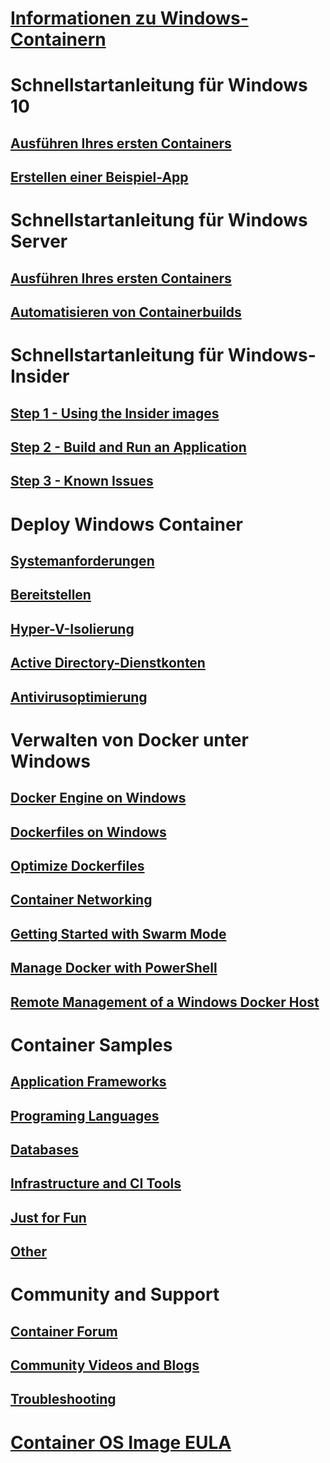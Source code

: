 # [Informationen zu Windows-Containern](about/index.md)

# Schnellstartanleitung für Windows 10
## [Ausführen Ihres ersten Containers](quick-start/quick-start-windows-10.md)
## [Erstellen einer Beispiel-App](quick-start/building-sample-app.md)

# Schnellstartanleitung für Windows Server
## [Ausführen Ihres ersten Containers](quick-start/quick-start-windows-server.md)
## [Automatisieren von Containerbuilds](quick-start/quick-start-images.md)

# Schnellstartanleitung für Windows-Insider
## [Step 1 - Using the Insider images](quick-start/Using-Insider-Container-Images.md)
## [Step 2 - Build and Run an Application](quick-start/Nano-RS3-.NET-Core-and-PS.md)
## [Step 3 - Known Issues](quick-start/Insider-Known-Issues.md)

# Deploy Windows Container
## [Systemanforderungen](deploy-containers/system-requirements.md)
## [Bereitstellen](deploy-containers/deploy-containers-on-server.md)
## [Hyper-V-Isolierung](manage-containers/hyperv-container.md)
## [Active Directory-Dienstkonten](manage-containers/manage-serviceaccounts.md)
## [Antivirusoptimierung](https://msdn.microsoft.com/en-us/windows/hardware/drivers/ifs/anti-virus-optimization-for-windows-containers)

# Verwalten von Docker unter Windows
## [Docker Engine on Windows](docker/configure_docker_daemon.md)
## [Dockerfiles on Windows](docker/manage_windows_dockerfile.md)
## [Optimize Dockerfiles](docker/optimize_windows_dockerfile.md)
## [Container Networking](management/container_networking.md)
## [Getting Started with Swarm Mode](manage-containers/swarm-mode.md)
## [Manage Docker with PowerShell](https://github.com/Microsoft/Docker-PowerShell)
## [Remote Management of a Windows Docker Host](management/manage_remotehost.md)

# Container Samples
## [Application Frameworks](samples.md#Application-Frameworks)
## [Programing Languages](samples.md#Programing-Languages)
## [Databases](samples.md#Databases)
## [Infrastructure and CI Tools](samples.md#Infrastructure-and-CI-Tools)
## [Just for Fun](samples.md#Just-for-Fun)
## [Other](samples.md#Other)


# Community and Support
## [Container Forum](https://social.msdn.microsoft.com/Forums/en-US/home?forum=windowscontainers)
## [Community Videos and Blogs](communitylinks.md)
## [Troubleshooting](troubleshooting.md)


# [Container OS Image EULA](Images_EULA.md)
